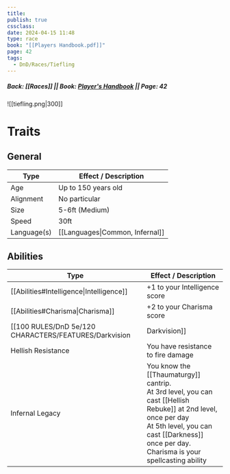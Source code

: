```yaml
---
title: 
publish: true
cssclass: 
date: 2024-04-15 11:48
type: race
book: "[[Players Handbook.pdf]]"
page: 42
tags:
  - DnD/Races/Tiefling
---
```

##### Back: [[Races]] || Book: [Player's Handbook](https://drive.google.com/drive/folders/1O5bhpYizcIT5xxAoLOuzCRht_PVS7VSG?usp=sharing) || Page: 42

![[tiefling.png|300]]

# Traits
## General
| Type        | Effect / Description            |
| ----------- | ------------------------------- |
| Age         | Up to 150 years old             |
| Alignment   | No particular                   |
| Size        | 5-6ft (Medium)                  |
| Speed       | 30ft                            |
| Language(s) | [[Languages\|Common, Infernal]] |
## Abilities
| Type                                                         | Effect / Description                                                                                                                                                                                                |
| ------------------------------------------------------------ | ------------------------------------------------------------------------------------------------------------------------------------------------------------------------------------------------------------------- |
| [[Abilities#Intelligence\|Intelligence]]                     | +1 to your Intelligence score                                                                                                                                                                                       |
| [[Abilities#Charisma\|Charisma]]                             | +2 to your Charisma score                                                                                                                                                                                           |
| [[100 RULES/DnD 5e/120 CHARACTERS/FEATURES/Darkvision|Darkvision]] | See 60ft in dim light, but only in black and white                                                                                                                                                                  |
| Hellish Resistance                                           | You have resistance to fire damage                                                                                                                                                                                  |
| Infernal Legacy                                              | You know the [[Thaumaturgy]] cantrip.<br>At 3rd level, you can cast [[Hellish Rebuke]] at 2nd level, once per day<br>At 5th level, you can cast [[Darkness]] once per day.<br>Charisma is your spellcasting ability |


